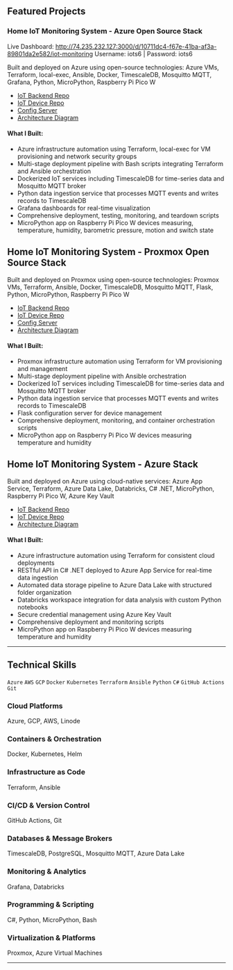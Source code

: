 ## Featured Projects

### Home IoT Monitoring System - Azure Open Source Stack
Live Dashboard: http://74.235.232.127:3000/d/10711dc4-f67e-41ba-af3a-89801da2e582/iot-monitoring 
Username: iots6 | Password: iots6

Built and deployed on Azure using open-source technologies:
Azure VMs, Terraform, local-exec, Ansible, Docker, TimescaleDB, Mosquitto MQTT, Grafana, Python, MicroPython, Raspberry Pi Pico W
- [IoT Backend Repo](https://github.com/nathandiez/iots6_a_oss)
- [IoT Device Repo](https://github.com/nathandiez/picosensor_net) 
- [Config Server](https://github.com/nathandiez/prox_serveconfig)
- [Architecture Diagram](https://github.com/nathandiez/nathandiez/blob/main/architecture3.md)
#### What I Built:
- Azure infrastructure automation using Terraform, local-exec for VM provisioning and network security groups
- Multi-stage deployment pipeline with Bash scripts integrating Terraform and Ansible orchestration
- Dockerized IoT services including TimescaleDB for time-series data and Mosquitto MQTT broker
- Python data ingestion service that processes MQTT events and writes records to TimescaleDB
- Grafana dashboards for real-time visualization
- Comprehensive deployment, testing, monitoring, and teardown scripts
- MicroPython app on Raspberry Pi Pico W devices measuring, temperature, humidity, barometric pressure, motion and switch state


## Home IoT Monitoring System - Proxmox Open Source Stack
Built and deployed on Proxmox using open-source technologies:
Proxmox VMs, Terraform, Ansible, Docker, TimescaleDB, Mosquitto MQTT, Flask, Python, MicroPython, Raspberry Pi Pico W
- [IoT Backend Repo](https://github.com/nathandiez/iots6)
- [IoT Device Repo](https://github.com/nathandiez/picosensor_net) 
- [Config Server](https://github.com/nathandiez/prox_serveconfig)
- [Architecture Diagram](https://github.com/nathandiez/nathandiez/blob/main/architecture2.md)
#### What I Built:
- Proxmox infrastructure automation using Terraform for VM provisioning and management
- Multi-stage deployment pipeline with Ansible orchestration
- Dockerized IoT services including TimescaleDB for time-series data and Mosquitto MQTT broker
- Python data ingestion service that processes MQTT events and writes records to TimescaleDB
- Flask configuration server for device management
- Comprehensive deployment, monitoring, and container orchestration scripts
- MicroPython app on Raspberry Pi Pico W devices measuring temperature and humidity


## Home IoT Monitoring System - Azure Stack
Built and deployed on Azure using cloud-native services:
Azure App Service, Terraform, Azure Data Lake, Databricks, C# .NET, MicroPython, Raspberry Pi Pico W, Azure Key Vault
- [IoT Backend Repo](https://github.com/nathandiez/iots6_net)
- [IoT Device Repo](https://github.com/nathandiez/picosensor_net)
- [Architecture Diagram](https://github.com/nathandiez/nathandiez/blob/main/architecture.md)
#### What I Built:
- Azure infrastructure automation using Terraform for consistent cloud deployments
- RESTful API in C# .NET deployed to Azure App Service for real-time data ingestion
- Automated data storage pipeline to Azure Data Lake with structured folder organization
- Databricks workspace integration for data analysis with custom Python notebooks
- Secure credential management using Azure Key Vault
- Comprehensive deployment and monitoring scripts
- MicroPython app on Raspberry Pi Pico W devices measuring temperature and humidity

---

## Technical Skills
`Azure` `AWS` `GCP` `Docker` `Kubernetes` `Terraform` `Ansible` `Python` `C#` `GitHub Actions` `Git`

### Cloud Platforms
Azure, GCP, AWS, Linode

### Containers & Orchestration
Docker, Kubernetes, Helm

### Infrastructure as Code
Terraform, Ansible

### CI/CD & Version Control
GitHub Actions, Git

### Databases & Message Brokers
TimescaleDB, PostgreSQL, Mosquitto MQTT, Azure Data Lake

### Monitoring & Analytics
Grafana, Databricks

### Programming & Scripting
C#, Python, MicroPython, Bash

### Virtualization & Platforms
Proxmox, Azure Virtual Machines

---
